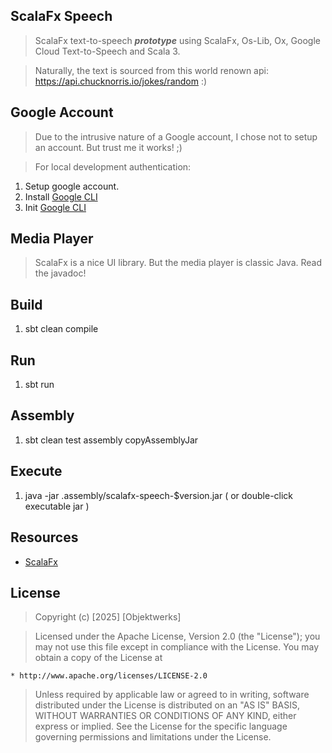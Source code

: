 ScalaFx Speech
--------------
>ScalaFx text-to-speech ***prototype*** using ScalaFx, Os-Lib, Ox, Google Cloud Text-to-Speech and Scala 3.

>Naturally, the text is sourced from this world renown api: https://api.chucknorris.io/jokes/random :)

Google Account
--------------
>Due to the intrusive nature of a Google account, I chose not to setup an account. But trust me it works! ;)

>For local development authentication:
1. Setup google account.
2. Install [Google CLI](https://cloud.google.com/sdk/docs/install)
3. Init [Google CLI](https://cloud.google.com/docs/authentication/set-up-adc-local-dev-environment)

Media Player
------------
>ScalaFx is a nice UI library. But the media player is classic Java. Read the javadoc!

Build
-----
1. sbt clean compile

Run
---
1. sbt run

Assembly
--------
1. sbt clean test assembly copyAssemblyJar

Execute
-------
1. java -jar .assembly/scalafx-speech-$version.jar ( or double-click executable jar )

Resources
---------
* [ScalaFx](https://www.scalafx.org/)

License
-------
>Copyright (c) [2025] [Objektwerks]

>Licensed under the Apache License, Version 2.0 (the "License");
you may not use this file except in compliance with the License.
You may obtain a copy of the License at

    * http://www.apache.org/licenses/LICENSE-2.0

>Unless required by applicable law or agreed to in writing, software
distributed under the License is distributed on an "AS IS" BASIS,
WITHOUT WARRANTIES OR CONDITIONS OF ANY KIND, either express or implied.
See the License for the specific language governing permissions and
limitations under the License.